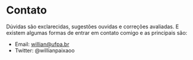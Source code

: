# Contato

Dúvidas são exclarecidas, sugestões ouvidas e correções avaliadas. E existem algumas formas de entrar em contato comigo e as principais são:

* Email: willian@ufpa.br
* Twitter: @willianpaixaoo



